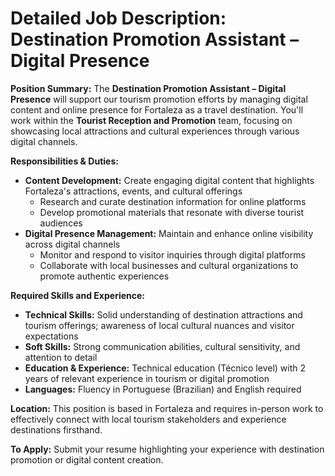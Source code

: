 # Detailed Job Description: Destination Promotion Assistant – Digital Presence

**Position Summary:**
The **Destination Promotion Assistant – Digital Presence** will support our tourism promotion efforts by managing digital content and online presence for Fortaleza as a travel destination. You'll work within the **Tourist Reception and Promotion** team, focusing on showcasing local attractions and cultural experiences through various digital channels.

**Responsibilities & Duties:**
- **Content Development:** Create engaging digital content that highlights Fortaleza's attractions, events, and cultural offerings
  - Research and curate destination information for online platforms
  - Develop promotional materials that resonate with diverse tourist audiences
- **Digital Presence Management:** Maintain and enhance online visibility across digital channels
  - Monitor and respond to visitor inquiries through digital platforms
  - Collaborate with local businesses and cultural organizations to promote authentic experiences

**Required Skills and Experience:**
- **Technical Skills:** Solid understanding of destination attractions and tourism offerings; awareness of local cultural nuances and visitor expectations
- **Soft Skills:** Strong communication abilities, cultural sensitivity, and attention to detail
- **Education & Experience:** Technical education (Técnico level) with 2 years of relevant experience in tourism or digital promotion
- **Languages:** Fluency in Portuguese (Brazilian) and English required

**Location:**
This position is based in Fortaleza and requires in-person work to effectively connect with local tourism stakeholders and experience destinations firsthand.

**To Apply:**
Submit your resume highlighting your experience with destination promotion or digital content creation.